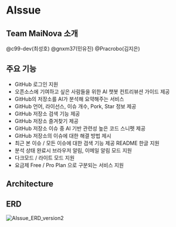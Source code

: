 # AIssue
## Team MaiNova 소개
@c99-dev(최성호)
@gnxm37(민유진)
@Pracrobo(김지은) 

## 주요 기능
- GitHub 로그인 지원
- 오픈소스에 기여하고 싶은 사람들을 위한 AI 챗봇 컨트리뷰션 가이드 제공
- GitHub의 저장소를 AI가 분석해 요약해주는 서비스
- GitHub 언어, 라이선스, 이슈 개수, Pork, Star 정보 제공
- GitHub 저장소 검색 기능 제공
- GitHub 저장소 즐겨찾기 제공
- GitHub 저장소 이슈 중 AI 기반 관련성 높은 코드 스니펫 제공
- GitHub 저장소의 이슈에 대한 해결 방법 제시
- 최근 본 이슈 / 모든 이슈에 대한 검색 기능 제공
  README 한글 지원
- 분석 상태 완료시 브라우저 알림, 이메일 알림 모드 지원
- 다크모드 / 라이트 모드 지원
- 요금제 Free / Pro Plan 으로 구분되는 서비스 지원


## Architecture


## ERD 
![AIssue_ERD_version2](https://github.com/user-attachments/assets/450e683f-c478-42a6-b522-27eb25b4b6f1)


